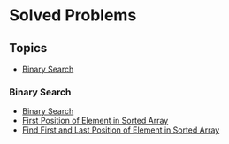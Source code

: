 # Solved Problems

## Topics

- [Binary Search](#binary-search)

### Binary Search

- [Binary Search](java-dsa/src/algorithms/BinarySearch.java)
- [First Position of Element in Sorted Array](java-dsa/src/problemsolving/BinarySearch.java)
- [Find First and Last Position of Element in Sorted Array](java-dsa/src/problemsolving/Leetcode34.java)
